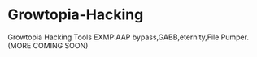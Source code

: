 # Growtopia-Hacking
Growtopia Hacking Tools EXMP:AAP bypass,GABB,eternity,File Pumper.(MORE COMING SOON)
